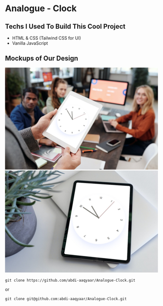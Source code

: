 # Analogue - Clock
## Techs I Used To Build This Cool Project 
- HTML & CSS (Tailwind CSS for UI)
- Vanilla JavaScript
## Mockups of Our Design
![img](README_img\smartmockups_kyt3yu28.jpg)
![img](README_img/smartmockups_kyt3ycwc.jpg)

```
git clone https://github.com/abdi-aaqyaar/Analogue-Clock.git
```
or 
```
git clone git@github.com:abdi-aaqyaar/Analogue-Clock.git
```